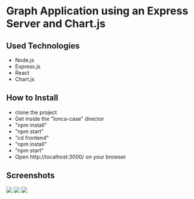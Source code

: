 # Graph Application using an Express Server and Chart.js
## Used Technologies
- Node.js
- Express.js
- React
- Chart.js

## How to Install
- clone the project
- Get inside the "lonca-case" director
- "npm install"
- "npm start"
- "cd frontend"
- "npm install"
- "npm start"
- Open http://localhost:3000/ on your browser

## Screenshots

![](https://i.ibb.co/cFV2Yzj/Screenshot-2023-04-30-at-11-04-37.png)
![](https://i.ibb.co/FHzXvMd/Screenshot-2023-04-30-at-11-07-37.png)
![](https://i.ibb.co/SfKV1yD/Screenshot-2023-04-30-at-11-06-54.png)
